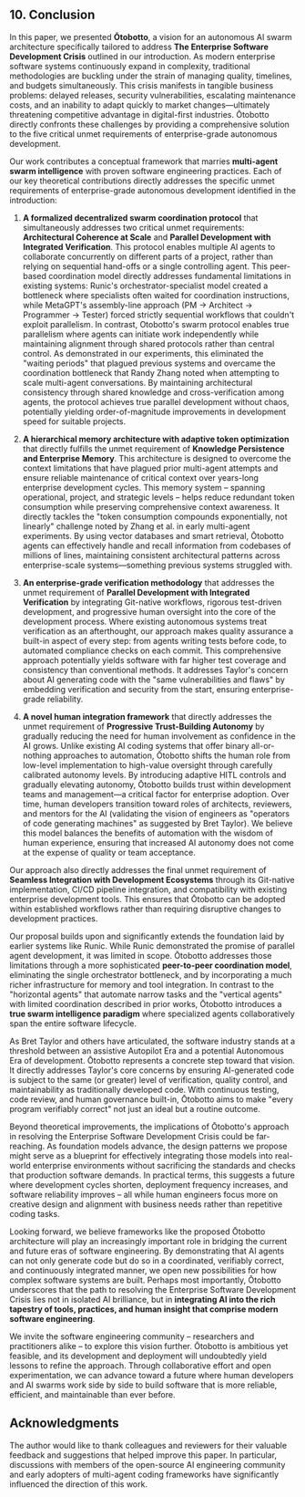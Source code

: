 ## 10. Conclusion

In this paper, we presented **Ōtobotto**, a vision for an autonomous AI swarm architecture specifically tailored to address **The Enterprise Software Development Crisis** outlined in our introduction. As modern enterprise software systems continuously expand in complexity, traditional methodologies are buckling under the strain of managing quality, timelines, and budgets simultaneously. This crisis manifests in tangible business problems: delayed releases, security vulnerabilities, escalating maintenance costs, and an inability to adapt quickly to market changes—ultimately threatening competitive advantage in digital-first industries. Ōtobotto directly confronts these challenges by providing a comprehensive solution to the five critical unmet requirements of enterprise-grade autonomous development.

Our work contributes a conceptual framework that marries **multi-agent swarm intelligence** with proven software engineering practices. Each of our key theoretical contributions directly addresses the specific unmet requirements of enterprise-grade autonomous development identified in the introduction:

1. **A formalized decentralized swarm coordination protocol** that simultaneously addresses two critical unmet requirements: **Architectural Coherence at Scale** and **Parallel Development with Integrated Verification**. This protocol enables multiple AI agents to collaborate concurrently on different parts of a project, rather than relying on sequential hand-offs or a single controlling agent. This peer-based coordination model directly addresses fundamental limitations in existing systems: Runic's orchestrator-specialist model created a bottleneck where specialists often waited for coordination instructions, while MetaGPT's assembly-line approach (PM → Architect → Programmer → Tester) forced strictly sequential workflows that couldn't exploit parallelism. In contrast, Otobotto's swarm protocol enables true parallelism where agents can initiate work independently while maintaining alignment through shared protocols rather than central control. As demonstrated in our experiments, this eliminated the "waiting periods" that plagued previous systems and overcame the coordination bottleneck that Randy Zhang noted when attempting to scale multi-agent conversations. By maintaining architectural consistency through shared knowledge and cross-verification among agents, the protocol achieves true parallel development without chaos, potentially yielding order-of-magnitude improvements in development speed for suitable projects.

2. **A hierarchical memory architecture with adaptive token optimization** that directly fulfills the unmet requirement of **Knowledge Persistence and Enterprise Memory**. This architecture is designed to overcome the context limitations that have plagued prior multi-agent attempts and ensure reliable maintenance of critical context over years-long enterprise development cycles. This memory system – spanning operational, project, and strategic levels – helps reduce redundant token consumption while preserving comprehensive context awareness. It directly tackles the "token consumption compounds exponentially, not linearly" challenge noted by Zhang et al. in early multi-agent experiments. By using vector databases and smart retrieval, Ōtobotto agents can effectively handle and recall information from codebases of millions of lines, maintaining consistent architectural patterns across enterprise-scale systems—something previous systems struggled with.

3. **An enterprise-grade verification methodology** that addresses the unmet requirement of **Parallel Development with Integrated Verification** by integrating Git-native workflows, rigorous test-driven development, and progressive human oversight into the core of the development process. Where existing autonomous systems treat verification as an afterthought, our approach makes quality assurance a built-in aspect of every step: from agents writing tests before code, to automated compliance checks on each commit. This comprehensive approach potentially yields software with far higher test coverage and consistency than conventional methods. It addresses Taylor's concern about AI generating code with the "same vulnerabilities and flaws" by embedding verification and security from the start, ensuring enterprise-grade reliability.

4. **A novel human integration framework** that directly addresses the unmet requirement of **Progressive Trust-Building Autonomy** by gradually reducing the need for human involvement as confidence in the AI grows. Unlike existing AI coding systems that offer binary all-or-nothing approaches to automation, Ōtobotto shifts the human role from low-level implementation to high-value oversight through carefully calibrated autonomy levels. By introducing adaptive HITL controls and gradually elevating autonomy, Ōtobotto builds trust within development teams and management—a critical factor for enterprise adoption. Over time, human developers transition toward roles of architects, reviewers, and mentors for the AI (validating the vision of engineers as "operators of code generating machines" as suggested by Bret Taylor). We believe this model balances the benefits of automation with the wisdom of human experience, ensuring that increased AI autonomy does not come at the expense of quality or team acceptance.

Our approach also directly addresses the final unmet requirement of **Seamless Integration with Development Ecosystems** through its Git-native implementation, CI/CD pipeline integration, and compatibility with existing enterprise development tools. This ensures that Ōtobotto can be adopted within established workflows rather than requiring disruptive changes to development practices.

Our proposal builds upon and significantly extends the foundation laid by earlier systems like Runic. While Runic demonstrated the promise of parallel agent development, it was limited in scope. Ōtobotto addresses those limitations through a more sophisticated **peer-to-peer coordination model**, eliminating the single orchestrator bottleneck, and by incorporating a much richer infrastructure for memory and tool integration. In contrast to the "horizontal agents" that automate narrow tasks and the "vertical agents" with limited coordination described in prior works, Ōtobotto introduces a **true swarm intelligence paradigm** where specialized agents collaboratively span the entire software lifecycle.

As Bret Taylor and others have articulated, the software industry stands at a threshold between an assistive Autopilot Era and a potential Autonomous Era of development. Ōtobotto represents a concrete step toward that vision. It directly addresses Taylor's core concerns by ensuring AI-generated code is subject to the same (or greater) level of verification, quality control, and maintainability as traditionally developed code. With continuous testing, code review, and human governance built-in, Ōtobotto aims to make "every program verifiably correct" not just an ideal but a routine outcome.

Beyond theoretical improvements, the implications of Ōtobotto's approach in resolving the Enterprise Software Development Crisis could be far-reaching. As foundation models advance, the design patterns we propose might serve as a blueprint for effectively integrating those models into real-world enterprise environments without sacrificing the standards and checks that production software demands. In practical terms, this suggests a future where development cycles shorten, deployment frequency increases, and software reliability improves – all while human engineers focus more on creative design and alignment with business needs rather than repetitive coding tasks.

Looking forward, we believe frameworks like the proposed Ōtobotto architecture will play an increasingly important role in bridging the current and future eras of software engineering. By demonstrating that AI agents can not only generate code but do so in a coordinated, verifiably correct, and continuously integrated manner, we open new possibilities for how complex software systems are built. Perhaps most importantly, Ōtobotto underscores that the path to resolving the Enterprise Software Development Crisis lies not in isolated AI brilliance, but in **integrating AI into the rich tapestry of tools, practices, and human insight that comprise modern software engineering**.

We invite the software engineering community – researchers and practitioners alike – to explore this vision further. Ōtobotto is ambitious yet feasible, and its development and deployment will undoubtedly yield lessons to refine the approach. Through collaborative effort and open experimentation, we can advance toward a future where human developers and AI swarms work side by side to build software that is more reliable, efficient, and maintainable than ever before.

## Acknowledgments

The author would like to thank colleagues and reviewers for their valuable feedback and suggestions that helped improve this paper. In particular, discussions with members of the open-source AI engineering community and early adopters of multi-agent coding frameworks have significantly influenced the direction of this work.
